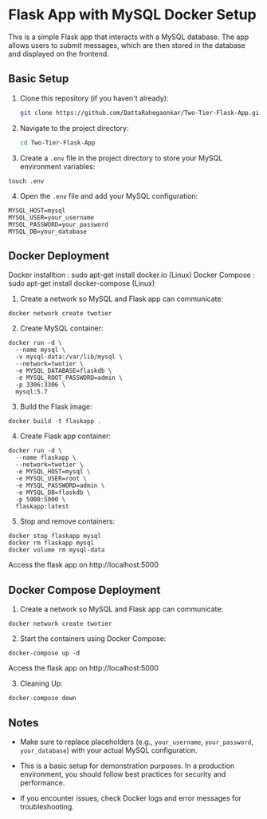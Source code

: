  
# Flask App with MySQL Docker Setup

This is a simple Flask app that interacts with a MySQL database. The app allows users to submit messages, which are then stored in the database and displayed on the frontend.

## Basic Setup

1. Clone this repository (if you haven't already):

   ```bash
   git clone https://github.com/DattaRahegaonkar/Two-Tier-Flask-App.git
   ```

2. Navigate to the project directory:

   ```bash
   cd Two-Tier-Flask-App
   ```

3. Create a `.env` file in the project directory to store your MySQL environment variables:
```
touch .env
```

4. Open the `.env` file and add your MySQL configuration:
```
MYSQL_HOST=mysql
MYSQL_USER=your_username
MYSQL_PASSWORD=your_password
MYSQL_DB=your_database
```

## Docker Deployment

Docker installtion : sudo apt-get install docker.io (Linux)
Docker Compose : sudo apt-get install docker-compose (Linux)

1. Create a network so MySQL and Flask app can communicate:
```
docker network create twotier
```

2. Create MySQL container:
```
docker run -d \
  --name mysql \
  -v mysql-data:/var/lib/mysql \
  --network=twotier \
  -e MYSQL_DATABASE=flaskdb \
  -e MYSQL_ROOT_PASSWORD=admin \
  -p 3306:3306 \
  mysql:5.7
```

3. Build the Flask image:
```
docker build -t flaskapp .
```

4. Create Flask app container:
```
docker run -d \
  --name flaskapp \
  --network=twotier \
  -e MYSQL_HOST=mysql \
  -e MYSQL_USER=root \
  -e MYSQL_PASSWORD=admin \
  -e MYSQL_DB=flaskdb \
  -p 5000:5000 \
  flaskapp:latest
```

5. Stop and remove containers:
```
docker stop flaskapp mysql
docker rm flaskapp mysql
docker volume rm mysql-data
```

Access the flask app on http://localhost:5000


## Docker Compose Deployment

1. Create a network so MySQL and Flask app can communicate:
```
docker network create twotier
```

2. Start the containers using Docker Compose:
```
docker-compose up -d
```

Access the flask app on http://localhost:5000

3. Cleaning Up:
```
docker-compose down
```


## Notes

- Make sure to replace placeholders (e.g., `your_username`, `your_password`, `your_database`) with your actual MySQL configuration.

- This is a basic setup for demonstration purposes. In a production environment, you should follow best practices for security and performance.

- If you encounter issues, check Docker logs and error messages for troubleshooting.


